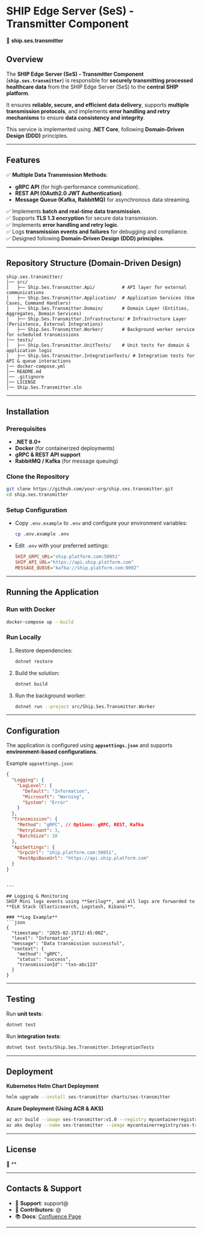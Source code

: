 # SHIP Edge Server (SeS) - Transmitter Component
🚀 **ship.ses.transmitter**  

## Overview
The **SHIP Edge Server (SeS) - Transmitter Component** (**`ship.ses.transmitter`**) is responsible for **securely transmitting processed healthcare data** from the SHIP Edge Server (SeS) to the **central SHIP platform**. 

It ensures **reliable, secure, and efficient data delivery**, supports **multiple transmission protocols**, and implements **error handling and retry mechanisms** to ensure **data consistency and integrity**.

This service is implemented using **.NET Core**, following **Domain-Driven Design (DDD)** principles.

---

## Features
✅ **Multiple Data Transmission Methods**:
- **gRPC API** (for high-performance communication).
- **REST API (OAuth2.0 JWT Authentication)**.
- **Message Queue (Kafka, RabbitMQ)** for asynchronous data streaming.

✅ Implements **batch and real-time data transmission**.  
✅ Supports **TLS 1.3 encryption** for secure data transmission.  
✅ Implements **error handling and retry logic**.  
✅ Logs **transmission events and failures** for debugging and compliance.  
✅ Designed following **Domain-Driven Design (DDD) principles**.  

---

## Repository Structure (Domain-Driven Design)
```
ship.ses.transmitter/
│── src/
│   ├── Ship.Ses.Transmitter.Api/          # API layer for external communications
│   ├── Ship.Ses.Transmitter.Application/  # Application Services (Use Cases, Command Handlers)
│   ├── Ship.Ses.Transmitter.Domain/       # Domain Layer (Entities, Aggregates, Domain Services)
│   ├── Ship.Ses.Transmitter.Infrastructure/ # Infrastructure Layer (Persistence, External Integrations)
│   ├── Ship.Ses.Transmitter.Worker/       # Background worker service for scheduled transmissions
│── tests/
│   ├── Ship.Ses.Transmitter.UnitTests/    # Unit tests for domain & application logic
│   ├── Ship.Ses.Transmitter.IntegrationTests/ # Integration tests for API & queue interactions
│── docker-compose.yml
│── README.md
│── .gitignore
│── LICENSE
│── Ship.Ses.Transmitter.sln
```

---

## Installation
### **Prerequisites**
- **.NET 8.0+**
- **Docker** (for containerized deployments)
- **gRPC & REST API support**
- **RabbitMQ / Kafka** (for message queuing)

### **Clone the Repository**
```sh
git clone https://github.com/your-org/ship.ses.transmitter.git
cd ship.ses.transmitter
```

### **Setup Configuration**
- Copy `.env.example` to `.env` and configure your environment variables:
  ```sh
  cp .env.example .env
  ```

- Edit `.env` with your preferred settings:
  ```ini
  SHIP_GRPC_URL="ship.platform.com:50051"
  SHIP_API_URL="https://api.ship.platform.com"
  MESSAGE_QUEUE="kafka://ship.platform.com:9092"
  ```

---

## Running the Application
### **Run with Docker**
```sh
docker-compose up --build
```

### **Run Locally**
1. Restore dependencies:
   ```sh
   dotnet restore
   ```
2. Build the solution:
   ```sh
   dotnet build
   ```
3. Run the background worker:
   ```sh
   dotnet run --project src/Ship.Ses.Transmitter.Worker
   ```

---

## Configuration
The application is configured using **`appsettings.json`** and supports **environment-based configurations**.

Example `appsettings.json`:
```json
{
  "Logging": {
    "LogLevel": {
      "Default": "Information",
      "Microsoft": "Warning",
      "System": "Error"
    }
  },
  "Transmission": {
    "Method": "gRPC", // Options: gRPC, REST, Kafka
    "RetryCount": 3,
    "BatchSize": 10
  },
  "ApiSettings": {
    "GrpcUrl": "ship.platform.com:50051",
    "RestApiBaseUrl": "https://api.ship.platform.com"
  }
}
```

```

---

## Logging & Monitoring
SHIP Mini logs events using **Serilog**, and all logs are forwarded to **ELK Stack (Elasticsearch, Logstash, Kibana)**.

### **Log Example**
```json
{
  "timestamp": "2025-02-15T12:45:00Z",
  "level": "Information",
  "message": "Data transmission successful",
  "context": {
    "method": "gRPC",
    "status": "success",
    "transmissionId": "txn-abc123"
  }
}
```

---

## Testing
Run **unit tests**:
```sh
dotnet test
```
Run **integration tests**:
```sh
dotnet test tests/Ship.Ses.Transmitter.IntegrationTests
```

---

## Deployment
**Kubernetes Helm Chart Deployment**
```sh
helm upgrade --install ses-transmitter charts/ses-transmitter
```

**Azure Deployment (Using ACR & AKS)**
```sh
az acr build --image ses-transmitter:v1.0 --registry mycontainerregistry .
az aks deploy --name ses-transmitter --image mycontainerregistry/ses-transmitter:v1.0
```

---

## License
📜 **

---

## Contacts & Support
- 📧 **Support**: support@
- 🚀 **Contributors**: @
- 📚 **Docs**: [Confluence Page](https://confluence.ses.io/docs)

---
